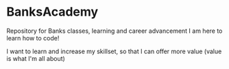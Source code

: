 # BanksAcademy
Repository for Banks classes, learning and career advancement
I am here to learn how to code! 

I want to learn and increase my skillset, so that I can offer more value (value is what I'm all about)
